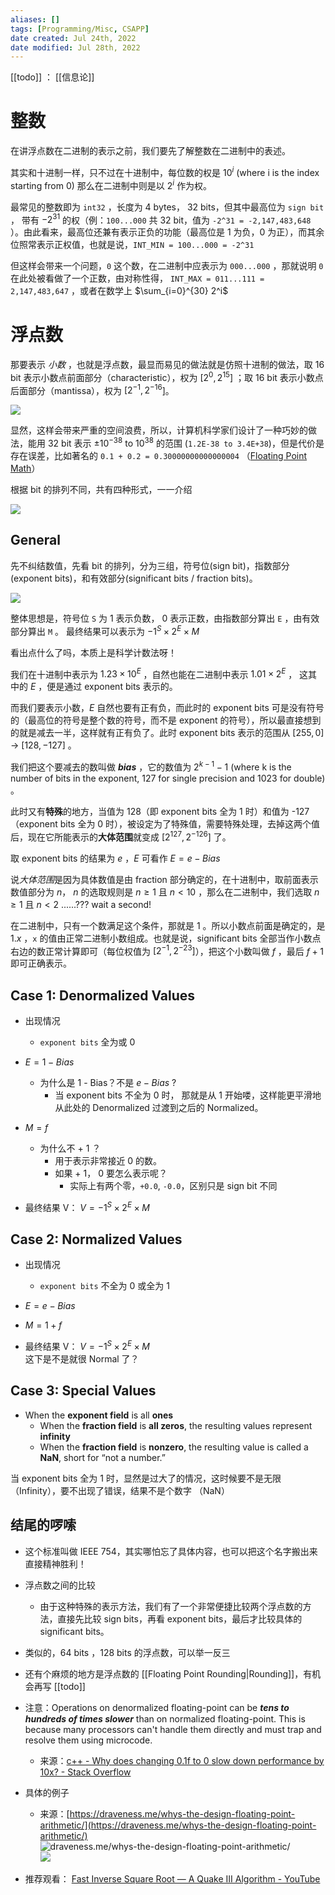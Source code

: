 ```yaml
---
aliases: []
tags: [Programming/Misc, CSAPP] 
date created: Jul 24th, 2022
date modified: Jul 28th, 2022
---
```

[[todo]] ： [[信息论]]

# 整数
在讲浮点数在二进制的表示之前，我们要先了解整数在二进制中的表述。  

其实和十进制一样，只不过在十进制中，每位数的权是 $10^i$ (where i is the index starting from 0) 那么在二进制中则是以 $2^i$ 作为权。  

最常见的整数即为 `int32` ，长度为 4 bytes， 32 bits，但其中最高位为 `sign bit` ， 带有 $-2^{31}$ 的权（例：`100...000` 共 32 bit，值为 `-2^31 = -2,147,483,648` ）。由此看来，最高位还兼有表示正负的功能（最高位是 1 为负，0 为正），而其余位照常表示正权值，也就是说，`INT_MIN = 100...000 = -2^31`  

但这样会带来一个问题，`0` 这个数，在二进制中应表示为 `000...000` ，那就说明 `0` 在此处被看做了一个正数，由对称性得， `INT_MAX = 011...111 = 2,147,483,647` ，或者在数学上 $\sum_{i=0}^{30} 2^i$ 

# 浮点数
那要表示 *小数* ，也就是浮点数，最显而易见的做法就是仿照十进制的做法，取 16 bit 表示小数点前面部分（characteristic），权为 $[2^0, 2^{15}]$ ；取 16 bit 表示小数点后面部分（mantissa），权为 $[2^{-1}, 2^{-16}$]。

![](https://img.ynchen.me/2022/07/f379dbf4efea0b9c3c186200810deff0.png)

显然，这样会带来严重的空间浪费，所以，计算机科学家们设计了一种巧妙的做法，能用 32 bit 表示 $\pm 10^{-38}$ to $10^{38}$  的范围 (`1.2E-38 to 3.4E+38`)，但是代价是存在误差，比如著名的 `0.1 + 0.2 = 0.30000000000000004` （[Floating Point Math](https://0.30000000000000004.com/)）  

根据 bit 的排列不同，共有四种形式，一一介绍  

![](https://s2.loli.net/2022/07/09/m7p3aeODVcSbsro.png)

## General
先不纠结数值，先看 bit 的排列，分为三组，符号位(sign bit)，指数部分(exponent bits)，和有效部分(significant bits / fraction bits)。

![](https://img.ynchen.me/2022/07/be05ce41964f6b800dda318eb84800e5.png)

整体思想是，符号位 `S` 为 1 表示负数， 0 表示正数，由指数部分算出 `E` ，由有效部分算出 `M` 。 最终结果可以表示为 $-1^S \times 2^E \times M$  

看出点什么了吗，本质上是科学计数法呀！

我们在十进制中表示为 $1.23 \times 10^E$ ，自然也能在二进制中表示 $1.01 \times 2^E$ ， 这其中的 $E$ ，便是通过 exponent bits 表示的。  

而我们要表示小数，$E$ 自然也要有正有负，而此时的 exponent bits 可是没有符号的（最高位的符号是整个数的符号，而不是 exponent 的符号），所以最直接想到的就是减去一半，这样就有正有负了。此时 exponent bits 表示的范围从 $[255, 0]$ -> $[128, -127]$ 。  

我们把这个要减去的数叫做 ***bias*** ，它的数值为 $2^{k-1} - 1$ (where k is the number of bits in the exponent, 127 for single precision and 1023 for double)  。

此时又有**特殊**的地方，当值为 128（即 exponent bits 全为 1 时）和值为 -127 （exponent bits 全为 0 时），被设定为了特殊值，需要特殊处理，去掉这两个值后，现在它所能表示的**大体范围**就变成 $[2^{127} , 2^{-126}]$ 了。  

取 exponent bits 的结果为 $e$ ，$E$ 可看作 $E = e - Bias$

说*大体范围*是因为具体数值是由 fraction 部分确定的，在十进制中，取前面表示数值部分为 $n$， $n$ 的选取规则是 $n \geq 1$ 且 $n < 10$ ，那么在二进制中，我们选取 $n \geq 1$ 且 $n < 2$ ......??? wait a second!

在二进制中，只有一个数满足这个条件，那就是 1 。所以小数点前面是确定的，是 $1.x$ ，`x` 的值由正常二进制小数组成。也就是说，significant bits 全部当作小数点右边的数正常计算即可（每位权值为 $[2^{-1}, 2^{-23}]$），把这个小数叫做 $f$ ，最后 $f + 1$ 即可正确表示。

## Case 1: Denormalized Values
- 出现情况
	- `exponent bits` 全为或 0

- $E = 1 - Bias$ 
	- 为什么是 1 - Bias？不是 $e - Bias$ ?
		- 当 exponent bits 不全为 0 时， 那就是从 1 开始喽，这样能更平滑地从此处的 Denormalized 过渡到之后的 Normalized。
- $M = f$
	- 为什么不 + 1 ？
		- 用于表示非常接近 0 的数。
		- 如果 + 1， 0 要怎么表示呢？
			- 实际上有两个零，`+0.0`, `-0.0`，区别只是 sign bit 不同
- 最终结果 V： $V = -1^S \times 2^E \times M$

## Case 2: Normalized Values
- 出现情况
	- `exponent bits` 不全为 0 或全为 1 

- $E = e - Bias$
- $M = 1 + f$
- 最终结果 V： $V = -1^S \times 2^E \times M$  
这下是不是就很 Normal 了？

## Case 3: Special Values
- When the **exponent field** is all **ones**
	- When the **fraction field** is **all zeros**, the resulting values represent **infinity**
	- When the **fraction field** is **nonzero**, the resulting value is called a **NaN**, short for “not a number.”

当 exponent bits 全为 1 时，显然是过大了的情况，这时候要不是无限（Infinity），要不出现了错误，结果不是个数字 （NaN）


## 结尾的啰嗦
- 这个标准叫做 IEEE 754，其实哪怕忘了具体内容，也可以把这个名字搬出来直接精神胜利！
-  浮点数之间的比较
	- 由于这种特殊的表示方法，我们有了一个非常便捷比较两个浮点数的方法，直接先比较 sign bits，再看 exponent bits，最后才比较具体的 significant bits。
- 类似的，64 bits ，128 bits 的浮点数，可以举一反三
- 还有个麻烦的地方是浮点数的 [[Floating Point Rounding|Rounding]]，有机会再写 [[todo]]
- 注意：Operations on denormalized floating-point can be **_tens to hundreds of times slower_** than on normalized floating-point. This is because many processors can't handle them directly and must trap and resolve them using microcode. 
	- 来源：[c++ - Why does changing 0.1f to 0 slow down performance by 10x? - Stack Overflow](https://stackoverflow.com/questions/9314534/why-does-changing-0-1f-to-0-slow-down-performance-by-10x)


- 具体的例子  
	- 来源：[https://draveness.me/whys-the-design-floating-point-arithmetic/](https://draveness.me/whys-the-design-floating-point-arithmetic/)  
![draveness.me/whys-the-design-floating-point-arithmetic/](https://img.ynchen.me/2022/07/11f2dd1279aa17a3aa86419f05c77efd.png)  
![](https://s2.loli.net/2022/07/10/ma4PwZKXDlbQJB6.png)

- 推荐观看： [Fast Inverse Square Root — A Quake III Algorithm - YouTube](https://www.youtube.com/watch?v=p8u_k2LIZyo)
